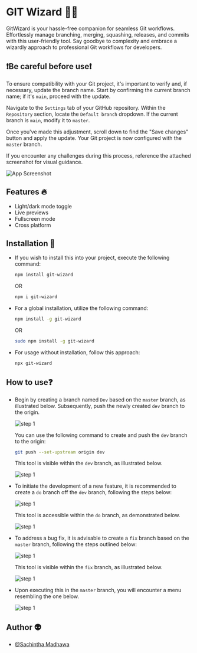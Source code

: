 
# GIT Wizard 🧙✨

GitWizard is your hassle-free companion for seamless Git workflows. Effortlessly manage branching, merging, squashing, releases, and commits with this user-friendly tool. Say goodbye to complexity and embrace a wizardly approach to professional Git workflows for developers.


## ❗️Be careful before use❗️

To ensure compatibility with your Git project, it's important to verify and, if necessary, update the branch name. Start by confirming the current branch name; if it's ```main```, proceed with the update.

Navigate to the ```Settings``` tab of your GitHub repository. Within the ```Repository``` section, locate the ```Default branch``` dropdown. If the current branch is ```main```, modify it to ```master```.

Once you've made this adjustment, scroll down to find the "Save changes" button and apply the update. Your Git project is now configured with the ```master``` branch.

If you encounter any challenges during this process, reference the attached screenshot for visual guidance.

![App Screenshot](./doc/default_branch.png)


## Features 🔥

- Light/dark mode toggle
- Live previews
- Fullscreen mode
- Cross platform


## Installation 🚀

 - If you wish to install this into your project, execute the following command:

    ```bash
    npm install git-wizard
    ```

    OR

    ```bash
    npm i git-wizard
    ```
    
 - For a global installation, utilize the following command:

    ```bash
    npm install -g git-wizard
    ```

    OR

    ```bash
    sudo npm install -g git-wizard
    ```

 - For usage without installation, follow this approach:

    ```bash
    npx git-wizard
    ```
## How to use❓

 - Begin by creating a branch named ```Dev``` based on the ```master``` branch, as illustrated below. Subsequently, push the newly created ```dev``` branch to the origin.

    ![step 1](./doc/dev.png)

    You can use the following command to create and push the ```dev``` branch to the origin:
    ```bash
    git push --set-upstream origin dev
    ```

    This tool is visible within the ```dev``` branch, as illustrated below.

    ![step 1](./doc/dev_menu.png)

 - To initiate the development of a new feature, it is recommended to create a ```do``` branch off the ```dev``` branch, following the steps below:

    ![step 1](./doc/feature.png)

    This tool is accessible within the ```do``` branch, as demonstrated below.

    ![step 1](./doc/do_fix_menu.png)

 - To address a bug fix, it is advisable to create a ```fix``` branch based on the ```master``` branch, following the steps outlined below:

    ![step 1](./doc/fix.png)

    This tool is visible within the ```fix``` branch, as illustrated below.

    ![step 1](./doc/do_fix_menu.png)

 - Upon executing this in the ```master``` branch, you will encounter a menu resembling the one below.

    ![step 1](./doc/master_menu.png)
## Author 👽

- [@Sachintha Madhawa](https://www.github.com/sachintha00)

